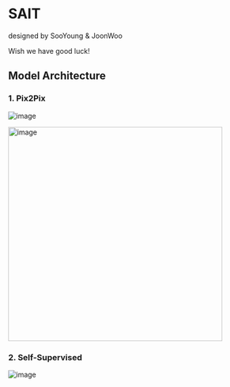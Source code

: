 # SAIT

designed by SooYoung & JoonWoo

Wish we have good luck!               



## Model Architecture
### 1. Pix2Pix
![image](https://user-images.githubusercontent.com/43199011/174490259-eb21d7a9-c251-43a3-86e1-d0c6a070bb0c.png)

<img width="433" alt="image" src="https://user-images.githubusercontent.com/43199011/174489804-2845bc0d-973d-471e-812b-564f947dd1e7.png">

### 2. Self-Supervised
![image](https://user-images.githubusercontent.com/43199011/174490327-baaabeca-d9ec-4e29-9f93-2cadca0aeaae.png)
